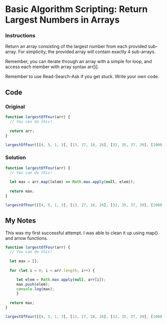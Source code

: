 # Basic Algorithm Scripting: Return Largest Numbers in Arrays

### Instructions

Return an array consisting of the largest number from each provided sub-array. For simplicity, the provided array will contain exactly 4 sub-arrays.

Remember, you can iterate through an array with a simple for loop, and access each member with array syntax arr[i].

Remember to use Read-Search-Ask if you get stuck. Write your own code.

## Code

### Original

```javascript
function largestOfFour(arr) {
  // You can do this!
  
  return arr;
}

largestOfFour([[4, 5, 1, 3], [13, 27, 18, 26], [32, 35, 37, 39], [1000, 1001, 857, 1]]);
```

### Solution

```javascript
function largestOfFour(arr) {
  // You can do this!
  
  let max = arr.map((elem) => Math.max.apply(null, elem));
  
  return max;
}

largestOfFour([[4, 5, 1, 3], [13, 27, 18, 26], [32, 35, 37, 39], [1000, 1001, 857, 1]]);
```

## My Notes

This was my first successful attempt. I was able to clean it up using map() and arrow functions.

```javascript
function largestOfFour(arr) {
  // You can do this!
  
  let max = [];
  
  for (let i = 0; i < arr.length; i++) {

     let elem = Math.max.apply(null, arr[i]);
     max.push(elem);
     console.log(max);
     }
     
  return max;
}

largestOfFour([[4, 5, 1, 3], [13, 27, 18, 26], [32, 35, 37, 39], [1000, 1001, 857, 1]]);

```
